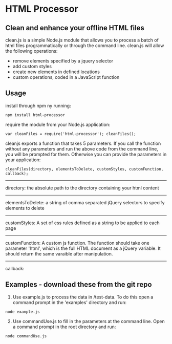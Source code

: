 # HTML Processor

## Clean and enhance your offline HTML files

clean.js is a simple Node.js module that allows you to process a batch of html files programmatically or through the command line. clean.js will allow the following operations:

* remove elements specified by a jquery selector 
* add custom styles
* create new elements in defined locations
* custom operations, coded in a JavaScript function

## Usage

install through npm ny running:

`npm install html-processor`

require the module from your Node.js application:

`var cleanFiles = require('html-processor');
cleanFiles();`

cleanjs exports a function that takes 5 parameters. If you call the function without any parameters and run the above code from the command line, you will be prompted for them. Otherwise you can provide the parameters in your application:

`cleanFiles(directory, elementsToDelete, customStyles, customFunction, callback);`

---

directory: the absolute path to the directory containing your html content

---

elementsToDelete: a string of comma separated jQuery selectors to specify elements to delete

---

customStyles: A set of css rules defined as a string to be applied to each page

---

customFunction: A custom js function. The function should take one parameter 'html', which is the full HTML document as a jQuery variable. It should return the same varaible after manipulation.

--- 

callback: 



## Examples - download these from the git repo

1. Use example.js to process the data in /test-data. To do this open a command prompt in the 'examples' directory and run:

`node example.js`

2. Use commandUse.js to fill in the parameters at the command line. Open a command prompt in the root directory and run:

`node commandUse.js`
